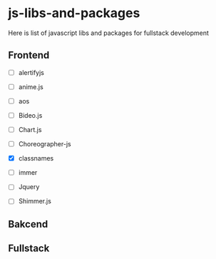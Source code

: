 # js-libs-and-packages
Here is list of javascript libs and packages for fullstack development

## Frontend
- [ ] alertifyjs 
- [ ] anime.js
- [ ] aos
- [ ] Bideo.js
- [ ] Chart.js 
- [ ] Choreographer-js
- [x] classnames
- [ ] immer
- [ ] Jquery
- [ ] Shimmer.js


## Bakcend

## Fullstack

